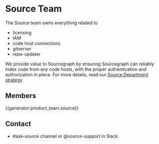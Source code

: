 # Source Team

The Source team owns everything related to

- licensing
- IAM
- code host connections
- gitserver
- repo-updater

We provide value to Sourcegraph by ensuring Sourcegraph can reliably index code from any code hosts, with the proper authentication and authorization in place. For more details, read our [Source Department strategy](strategy.md)

## Members

{{generator:product_team.source}}

## Contact

- #ask-source channel or @source-support in Slack.
